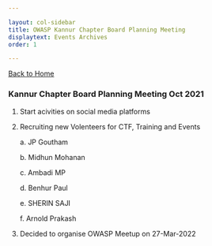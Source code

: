 ```yaml
---

layout: col-sidebar
title: OWASP Kannur Chapter Board Planning Meeting
displaytext: Events Archives
order: 1

---
```


[Back to Home](../index)

### Kannur Chapter Board Planning Meeting Oct 2021

1. Start acivities on social media platforms

2. Recruiting new Volenteers for CTF, Training and Events

   a. JP Goutham

   b. Midhun Mohanan

   c. Ambadi MP

   d. Benhur Paul
   
   e. SHERIN SAJI
  
   f. Arnold Prakash

3. Decided to organise OWASP Meetup on 27-Mar-2022
